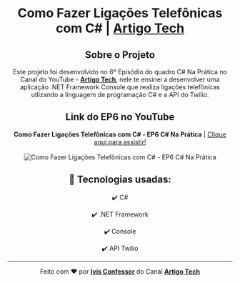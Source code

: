 <h1 align="center">
    Como Fazer Ligações Telefônicas com C# | <strong><a href="https://www.youtube.com/channel/UCHeVeHuy4m3HorYWirak2dg">Artigo Tech</a></strong>
</h1>

<div align="center">

## Sobre o Projeto

<p>
    Este projeto foi desenvolvido no 6º Episódio do quadro C# Na Prática no Canal do YouTube - <strong><a href="https://www.youtube.com/channel/UCHeVeHuy4m3HorYWirak2dg">Artigo Tech</a></strong>,
    nele te ensinei a desenvolver uma aplicação .NET Framework Console que realiza ligações
    telefônicas utlizando a linguagem de programação C# e a API do Twilio.
    <br />
</p>

</div>

<div align="center">

## Link do EP6 no YouTube

<p>
    <strong>Como Fazer Ligações Telefônicas com C# - EP6 C# Na Prática</strong> | <a href="https://www.youtube.com/watch?v=MYPMNnXlc7A">Clique aqui para assistir!</a>
    <br />
    <br />
    <img 
        src="https://i.ytimg.com/vi/MYPMNnXlc7A/maxresdefault.jpg" 
        alt="Como Fazer Ligações Telefônicas com C# - EP6 C# Na Prática"
    />
</p>

</div>

<div align="center">

## 🚀 Tecnologias usadas:

✔️ C#

✔️ .NET Framework

✔️ Console

✔️ API Twilio

</div>

<hr />

<div align="center">
    Feito com <span role="img" aria-label="coração">❤️</span> por <strong><a href="https://github.com/ivisconfessor">Ivís Confessor</a></strong> 
    do Canal <strong><a href="https://www.youtube.com/channel/UCHeVeHuy4m3HorYWirak2dg">Artigo Tech</a></strong>
</div>